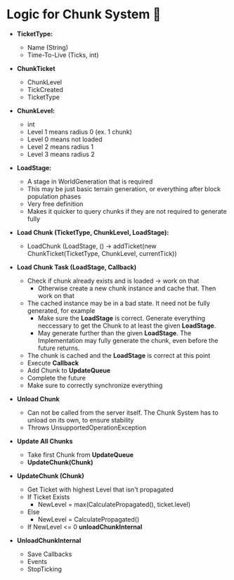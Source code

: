 # Logic for Chunk System 👀️

* **TicketType:**

  * Name (String)
  * Time-To-Live (Ticks, int)
* **ChunkTicket**

  * ChunkLevel
  * TickCreated
  * TicketType
* **ChunkLevel:**

  * int
  * Level 1 means radius 0 (ex. 1 chunk)
  * Level 0 means not loaded
  * Level 2 means radius 1
  * Level 3 means radius 2
* **LoadStage:**

  * A stage in WorldGeneration that is required
  * This may be just basic terrain generation, or everything after block population phases
  * Very free definition
  * Makes it quicker to query chunks if they are not required to generate fully
* **Load Chunk (TicketType, ChunkLevel, LoadStage):**

  * LoadChunk (LoadStage, () -> addTicket(new ChunkTicket(TicketType, ChunkLevel, currentTick))
* **Load Chunk Task (LoadStage, Callback)**

  * Check if chunk already exists and is loaded -> work on that
    * Otherwise create a new chunk instance and cache that. Then work on that
  * The cached instance may be in a bad state. It need not be fully generated, for example
    * Make sure the **LoadStage** is correct. Generate everything neccessary to get the Chunk to at least the given **LoadStage**.
    * May generate further than the given **LoadStage**. The Implementation may fully generate the chunk, even before the future returns.
  * The chunk is cached and the **LoadStage** is correct at this point
  * Execute **Callback**
  * Add Chunk to **UpdateQueue**
  * Complete the future
  * Make sure to correctly synchronize everything
* **Unload Chunk**

  * Can not be called from the server itself. The Chunk System has to unload on its own, to ensure stability
  * Throws UnsupportedOperationException
* **Update All Chunks**

  * Take first Chunk from **UpdateQueue**
  * **UpdateChunk(Chunk)**
* **UpdateChunk (Chunk)**

  * Get Ticket with highest Level that isn't propagated
  * If Ticket Exists
    * NewLevel = max(CalculatePropagated(), ticket.level)
  * Else
    * NewLevel = CalculatePropagated()
  * If NewLevel <= 0 **unloadChunkInternal**
* **UnloadChunkInternal**

  * Save Callbacks
  * Events
  * StopTicking
